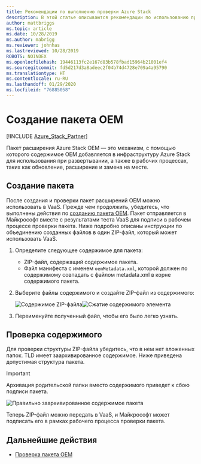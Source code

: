 ```yaml
---
title: Рекомендации по выполнению проверки Azure Stack
description: В этой статье описываются рекомендации по использованию проверки как услуги (VaaS).
author: mattbriggs
ms.topic: article
ms.date: 10/28/2019
ms.author: mabrigg
ms.reviewer: johnhas
ms.lastreviewed: 10/28/2019
ROBOTS: NOINDEX
ms.openlocfilehash: 19446113fc2e167d83b578fbad15964b21001ef4
ms.sourcegitcommit: fd5d217d3a8adeec2f04b74d4728e709a4a95790
ms.translationtype: HT
ms.contentlocale: ru-RU
ms.lasthandoff: 01/29/2020
ms.locfileid: "76885058"
---
```

# <a name="create-an-oem-package"></a>Создание пакета OEM

[!INCLUDE [Azure_Stack_Partner](./includes/azure-stack-partner-appliesto.md)]

Пакет расширения Azure Stack OEM — это механизм, с помощью которого содержимое OEM добавляется в инфраструктуру Azure Stack для использования при развертывании, а также в рабочих процессах, таких как обновление, расширение и замена на месте.

## <a name="creating-the-package"></a>Создание пакета

После создания и проверки пакет расширений OEM можно использовать в VaaS.  Прежде чем продолжить, убедитесь, что выполнены действия по [созданию пакета OEM](https://microsoft.sharepoint.com/:w:/r/teams/cloudsolutions/Sacramento/_layouts/15/Doc.aspx?sourcedoc=%7BD7406069-7661-419C-B3B1-B6A727AB3972%7D&file=Azure%20Stack%20OEM%20Extension%20Package.docx&action=default&mobileredirect=true). Пакет отправляется в Майкрософт вместе с результатами теста VaaS для подписи в рабочем процессе проверки пакета. Ниже подробно описаны инструкции по объединению созданных файлов в один ZIP-файл, который может использовать VaaS.

1. Определите следующее содержимое для пакета:
    - ZIP-файл, содержащий содержимое пакета.
    - Файл манифеста с именем `oemMetadata.xml`, которой должен по содержимому совпадать с файлом metadata.xml в корне содержимого пакета.

2. Выберите файлы содержимого и создайте ZIP-файл из содержимого:

    ![Содержимое ZIP-файла](media/vaas-create-oem-package-1.png)![Сжатие содержимого элемента](media/vaas-create-oem-package-2.png)

3. Переименуйте полученный файл, чтобы его было легко узнать.

## <a name="verifying-the-contents"></a>Проверка содержимого

Для проверки структуры ZIP-файла убедитесь, что в нем нет вложенных папок. TLD имеет заархивированное содержимое. Ниже приведена допустимая структура пакета.
> [!IMPORTANT]
> Архивация родительской папки вместо содержимого приведет к сбою подписи пакета.

![Правильно заархивированное содержимое пакета](media/vaas-create-oem-package-3.png)

Теперь ZIP-файл можно передать в VaaS, и Майкрософт может подписать его в рамках рабочего процесса проверки пакета.

## <a name="next-steps"></a>Дальнейшие действия

- [Проверка пакета OEM](azure-stack-vaas-validate-oem-package.md)
